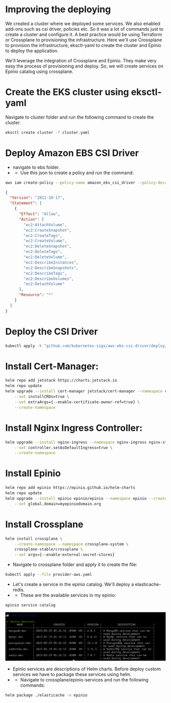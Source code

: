 # Improving the deploying

We created a cluster where we deployed some services. We also enabled add-ons such as csi driver, policies etc. So it was a lot of commands just to create a cluster and configure it. A best practice would be using Terraform or Crossplane to provisioning the infrastructure. Here we'll use Crossplane to provision the infrastructure, eksctl-yaml to create the cluster and Epinio to deploy the application. 

We'll leverage the integration of Crossplane and Epinio. They make very easy the process of provisioning and deploy. So, we will create services on Epinio catalog using crossplane.

# Create the EKS cluster using eksctl-yaml

Navigate to cluster folder and run the following command to create the cluster. 

```bash
eksctl create cluster -f cluster.yaml
```

# Deploy Amazon EBS CSI Driver
- navigate to ebs folder. 
- - Use this json to create a policy and run the command: <br>
```bash
aws iam create-policy --policy-name amazon_ebs_csi_driver --policy-document file://ebs_csi.json
```

```json
{
  "Version": "2012-10-17",
  "Statement": [
    {
      "Effect": "Allow",
      "Action": [
        "ec2:AttachVolume",
        "ec2:CreateSnapshot",
        "ec2:CreateTags",
        "ec2:CreateVolume",
        "ec2:DeleteSnapshot",
        "ec2:DeleteTags",
        "ec2:DeleteVolume",
        "ec2:DescribeInstances",
        "ec2:DescribeSnapshots",
        "ec2:DescribeTags",
        "ec2:DescribeVolumes",
        "ec2:DetachVolume"
      ],
      "Resource": "*"
    }
  ]
}
```

# Deploy the CSI Driver
```bash
kubectl apply -k "github.com/kubernetes-sigs/aws-ebs-csi-driver/deploy/kubernetes/overlays/stable/?ref=master"
```

# Install Cert-Manager:
```bash
helm repo add jetstack https://charts.jetstack.io
helm repo update
helm upgrade --install cert-manager jetstack/cert-manager --namespace cert-manager  \
    --set installCRDs=true \
    --set extraArgs={--enable-certificate-owner-ref=true} \
    --create-namespace
```

# Install Nginx Ingress Controller:
```bash
helm upgrade --install nginx-ingress --namespace nginx-ingress nginx-stable/nginx-ingress \
    --set controller.setAsDefaultIngress=true \
    --create-namespace
```

# Install Epinio
```bash
helm repo add epinio https://epinio.github.io/helm-charts
helm repo update
helm upgrade --install epinio epinio/epinio --namespace epinio --create-namespace \
    --set global.domain=myepiniodomain.org
```

# Install Crossplane
```bash
helm install crossplane \
    --create-namespace --namespace crossplane-system \
    crossplane-stable/crossplane \
    --set args={--enable-external-secret-stores}
```

- Navigate to crossplane folder and apply it to create the file: <br>
```bash
kubectl apply --file provider-aws.yaml
``` 

- Let's create a service in the epinio catalog. We'll deploy a elasticache-redis. 
- - These are the available services in my epinio: <br>
```bash 
epinio service catalog
```
![imagem](assets/catalog_epinio.png)

- Epinio services are descriptions of Helm charts. Before deploy custom services we have to package these services using helm.
- - Navigate to crossplane/epinio-services and run the following commands: <br> 
```bash
helm package ./elasticache -n epinio
```

